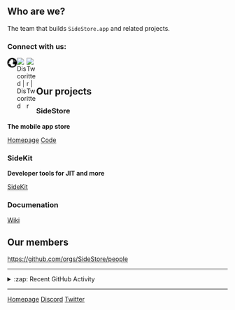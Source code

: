 <!-- 
Docs: How to use GitHub README and actions to auto-generate embedded content.
https://github.com/anuraghazra/github-readme-stats
https://www.youtube.com/watch?v=n6d4KHSKqGk
https://github.com/rahuldkjain/github-profile-readme-generator
 -->

## Who are we?

The team that builds `SideStore.app` and related projects.

### Connect with us:

<!--
[![Website](https://img.shields.io/website?label=sidestore.io&style=for-the-badge&url=https://sidestore.io)](https://sidestore.io)
[![Twitter Follow](https://img.shields.io/twitter/follow/sidestore_io?color=1DA1F2&logo=twitter&style=for-the-badge)](https://twitter.com/intent/follow?original_referer=https%3A%2F%2Fgithub.com%2Fsidestore&screen_name=sidestore)
[![GitHub Followers](https://img.shields.io/github/followers/sidestore?style=for-the-badge)]()
[![GitHub Sponsors](https://img.shields.io/github/sponsors/sidestore?style=for-the-badge
)]() 
-->

[<img align="left" alt="sidestore.io" width="22px" src="https://raw.githubusercontent.com/iconic/open-iconic/master/svg/globe.svg" />][website]
[<img align="left" alt="Discord | Discord" width="22px" src="https://cdn.jsdelivr.net/npm/simple-icons@v3/icons/discord.svg" />][discord]
[<img align="left" alt="Twitter | Twitter" width="22px" src="https://cdn.jsdelivr.net/npm/simple-icons@v3/icons/twitter.svg" />][twitter]

<br />
<br />

## Our projects

### SideStore

__The mobile app store__

[Homepage][website]
[Code][git.sidestore]

### SideKit

__Developer tools for JIT and more__

[SideKit][git.sidekit]

### Documenation

[Wiki][wiki]

## Our members

https://github.com/orgs/SideStore/people

---

<details>
  <summary>:zap: Recent GitHub Activity</summary>

<!--START_SECTION:activity-->
1. 🎉 Merged PR [#266](https://github.com/SideStore/SideStore/pull/266) in [SideStore/SideStore](https://github.com/SideStore/SideStore)
2. 🗣 Commented on [#265](https://github.com/SideStore/SideStore/issues/265) in [SideStore/SideStore](https://github.com/SideStore/SideStore)
3. 🗣 Commented on [#3](https://github.com/SideStore/SideStore-Docs/issues/3) in [SideStore/SideStore-Docs](https://github.com/SideStore/SideStore-Docs)
4. 🗣 Commented on [#265](https://github.com/SideStore/SideStore/issues/265) in [SideStore/SideStore](https://github.com/SideStore/SideStore)
5. 💪 Opened PR [#5](https://github.com/SideStore/SideStore-Docs/pull/5) in [SideStore/SideStore-Docs](https://github.com/SideStore/SideStore-Docs)
6. 🗣 Commented on [#111](https://github.com/SideStore/SideStore/issues/111) in [SideStore/SideStore](https://github.com/SideStore/SideStore)
7. 🗣 Commented on [#247](https://github.com/SideStore/SideStore/issues/247) in [SideStore/SideStore](https://github.com/SideStore/SideStore)
8. 🗣 Commented on [#266](https://github.com/SideStore/SideStore/issues/266) in [SideStore/SideStore](https://github.com/SideStore/SideStore)
9. 🗣 Commented on [#111](https://github.com/SideStore/SideStore/issues/111) in [SideStore/SideStore](https://github.com/SideStore/SideStore)
10. 💪 Opened PR [#266](https://github.com/SideStore/SideStore/pull/266) in [SideStore/SideStore](https://github.com/SideStore/SideStore)
11. 🗣 Commented on [#3](https://github.com/SideStore/SideStore-Docs/issues/3) in [SideStore/SideStore-Docs](https://github.com/SideStore/SideStore-Docs)
12. 🗣 Commented on [#4](https://github.com/SideStore/SideStore-Docs/issues/4) in [SideStore/SideStore-Docs](https://github.com/SideStore/SideStore-Docs)
13. 🗣 Commented on [#4](https://github.com/SideStore/SideStore-Docs/issues/4) in [SideStore/SideStore-Docs](https://github.com/SideStore/SideStore-Docs)
14. 🎉 Merged PR [#2](https://github.com/SideStore/SideStore-Docs/pull/2) in [SideStore/SideStore-Docs](https://github.com/SideStore/SideStore-Docs)
15. 🗣 Commented on [#4](https://github.com/SideStore/SideStore-Docs/issues/4) in [SideStore/SideStore-Docs](https://github.com/SideStore/SideStore-Docs)
16. ❗️ Closed issue [#264](https://github.com/SideStore/SideStore/issues/264) in [SideStore/SideStore](https://github.com/SideStore/SideStore)
17. 🗣 Commented on [#2](https://github.com/SideStore/SideStore-Docs/issues/2) in [SideStore/SideStore-Docs](https://github.com/SideStore/SideStore-Docs)
18. 💪 Opened PR [#4](https://github.com/SideStore/SideStore-Docs/pull/4) in [SideStore/SideStore-Docs](https://github.com/SideStore/SideStore-Docs)
19. 🗣 Commented on [#196](https://github.com/SideStore/SideStore/issues/196) in [SideStore/SideStore](https://github.com/SideStore/SideStore)
20. 🗣 Commented on [#265](https://github.com/SideStore/SideStore/issues/265) in [SideStore/SideStore](https://github.com/SideStore/SideStore)
<!--END_SECTION:activity-->

</details>

---

[Homepage][patreon] [Discord][discord] [Twitter][twitter]

<!--
- [Patreon][patreon]
- [OpenCollective][opencollective]
- [YouTube][youtube]
-->

[website]: https://sidestore.io
[wiki]: https://wiki.sidestore.io
[twitter]: https://twitter.com/sidestore_io
[discord]: https://discord.gg/CacsuuzsBq
[youtube]: https://youtube.com/TODO
[patreon]: https://www.patreon.com/SideStore
[opencollective]: https://opencollective.com/TODO
[git.sidestore]: https://github.com/SideStore/SideStore/
[git.sidekit]: https://github.com/SideStore/SideKit

